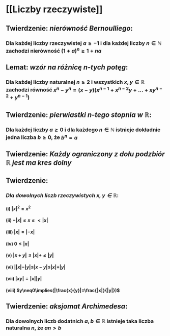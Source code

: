 # [[Liczby rzeczywiste]]
## **Twierdzenie**: *nierówność Bernoulliego*:
### Dla każdej liczby rzeczywistej $a\geq -1$ i dla każdej liczby $n \in \mathbb{N}$ zachodzi nierówność $(1+a)^{n} \geq  1+na$

## **Lemat**: *wzór na różnicę $n$-tych potęg*:
### Dla każdej liczby naturalnej $n \geq 2$ i  wszystkich $x,y \in \mathbb{R}$ zachodzi równość $x^n-y^n=(x-y)(x^{n-1}+x^{n-2}y +...+xy^{n-2}+y^{n-1})$
## **Twierdzenie**: *pierwiastki $n$-tego stopnia w $\mathbb{R}$*:
### Dla każdej liczby $a \geq 0$ i dla każdego $n \in \mathbb{N}$ istnieje dokładnie jedna liczba $b \geq 0$, że $b^n =a$
## **Twierdzenie**: *Każdy ograniczony z dołu podzbiór $\mathbb{R}$ jest ma kres dolny*
## **Twierdzenie**:
### *Dla dowolnych liczb rzeczywistych $x,y\in\mathbb{R}$*:
#### (i) $|x|^2=x^2$
#### (ii) $-|x|\leq x\leq<|x|$
#### (iii) $|x|=|-x|$
#### (iv) $0\leq|x|$
#### (v) $|x+y|\leq|x|+\leq|y|$
#### (vi) $||x|-|y|\leq|x-y|\leq|x|+|y|$
#### (vii) $|xy|=|x||y|$
#### (viii) $y\neq0\implies(|\frac{x}{y}|=\frac{|x|}{|y|})$
## **Twierdzenie**: *aksjomat Archimedesa*:
### Dla dowolnych liczb dodatnich $a,b \in \mathbb{R}$ istnieje taka liczba naturalna $n$, że $an>b$